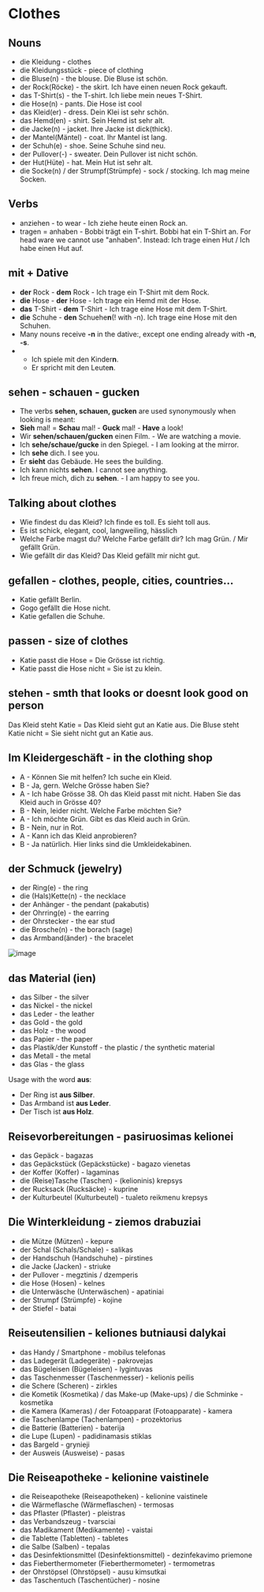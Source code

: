 # Clothes

## Nouns
-  die Kleidung - clothes
-  die Kleidungsstück - piece of clothing
-  die Bluse(n) - the blouse. Die Bluse ist schön.
-  der Rock(Röcke) - the skirt. Ich have einen neuen Rock gekauft.
-  das T-Shirt(s) - the T-shirt. Ich liebe mein neues T-Shirt.
-  die Hose(n) - pants. Die Hose ist cool
-  das Kleid(er) - dress. Dein Klei ist sehr schön.
-  das Hemd(en) - shirt. Sein Hemd ist sehr alt.
-  die Jacke(n) - jacket. Ihre Jacke ist dick(thick).
-  der Mantel(Mäntel) - coat. Ihr Mantel ist lang.
-  der Schuh(e) - shoe. Seine Schuhe sind neu.
-  der Pullover(-) - sweater. Dein Pullover ist nicht schön.
-  der Hut(Hüte) - hat. Mein Hut ist sehr alt.
-  die Socke(n) / der Strumpf(Strümpfe) - sock / stocking. Ich mag meine Socken.

## Verbs
- anziehen - to wear - Ich ziehe heute einen Rock an.
- tragen = anhaben - Bobbi trägt ein T-shirt. Bobbi hat ein T-Shirt an. For head ware we cannot use "anhaben". Instead: Ich trage einen Hut / Ich habe einen Hut auf.

 ## mit + Dative
 - **der** Rock - **dem** Rock - Ich trage ein T-Shirt mit dem Rock.
 - **die** Hose - **der** Hose - Ich trage ein Hemd mit der Hose.
 - **das** T-Shirt - **dem** T-Shirt - Ich trage eine Hose mit dem T-Shirt.
 - **die** Schuhe - **den** Schuehe**n**(! with -n). Ich trage eine Hose mit den Schuhen.
 - Many nouns receive **-n** in the dative:, except one ending already with **-n**, **-s**.
 -  - Ich spiele mit den Kinder**n**.
    - Er spricht mit den Leute**n**.

## sehen - schauen - gucken

- The verbs **sehen, schauen, gucken** are used synonymously when looking is meant:
- **Sieh** mal! = **Schau** mal! - **Guck** mal! - **Have** a look!
- Wir **sehen/schauen/gucken** einen Film. - We are watching a movie.
- Ich **sehe/schaue/gucke** in den Spiegel. - I am looking at the mirror.
- Ich **sehe** dich. I see you.
- Er **sieht** das Gebäude. He sees the building.
- Ich kann nichts **sehen**. I cannot see anything.
- Ich freue mich, dich zu **sehen**. - I am happy to see you.

## Talking about clothes
- Wie findest du das Kleid? Ich finde es toll. Es sieht toll aus.
- Es ist schick, elegant, cool, langweiling, hässlich
- Welche Farbe magst du? Welche Farbe gefällt dir? Ich mag Grün. / Mir gefällt Grün.
- Wie gefällt dir das Kleid? Das Kleid gefällt mir nicht gut.

## gefallen - clothes, people, cities, countries...
- Katie gefällt Berlin.
- Gogo gefällt die Hose nicht.
- Katie gefallen die Schuhe.

## passen - size of clothes
- Katie passt die Hose = Die Grösse ist richtig.
- Katie passt die Hose nicht = Sie ist zu klein.

## stehen - smth that looks or doesnt look good on person
Das Kleid steht Katie = Das Kleid sieht gut an Katie aus.
Die Bluse steht Katie nicht = Sie sieht nicht gut an Katie aus.

## Im Kleidergeschäft - in the clothing shop
- A - Können Sie mit helfen? Ich suche ein Kleid.
- B - Ja, gern. Welche Grösse haben Sie?
- A - Ich habe Grösse 38. Oh das Kleid passt mit nicht. Haben Sie das Kleid auch in Grösse 40?
- B - Nein, leider nicht. Welche Farbe möchten Sie?
- A - Ich möchte Grün. Gibt es das Kleid auch in Grün.
- B - Nein, nur in Rot.
- A - Kann ich das Kleid anprobieren?
- B - Ja natürlich. Hier links sind die Umkleidekabinen.

## der Schmuck (jewelry)

- der Ring(e) - the ring
- die (Hals)Kette(n) - the necklace
- der Anhänger - the pendant (pakabutis)
- der Ohrring(e) - the earring
- der Ohrstecker - the ear stud
- die Brosche(n) - the borach (sage)
- das Armband(änder) - the bracelet

![image](https://github.com/user-attachments/assets/b993f1b5-75bf-4c9a-8e33-20bf49d91d25)

## das Material (ien)

- das Silber - the silver
- das Nickel - the nickel
- das Leder - the leather
- das Gold - the gold
- das Holz - the wood
- das Papier - the paper
- das Plastik/der Kunstoff - the plastic / the synthetic material
- das Metall - the metal
- das Glas - the glass

Usage with the word **aus**:
- Der Ring ist **aus Silber**.
- Das Armband ist **aus Leder**.
- Der Tisch ist **aus Holz**.

## Reisevorbereitungen - pasiruosimas kelionei

- das Gepäck - bagazas
- das Gepäckstück (Gepäckstücke) - bagazo vienetas
- der Koffer (Koffer) - lagaminas
- die (Reise)Tasche (Taschen) - (kelioninis) krepsys
- der Rucksack (Rucksäcke) - kuprine
- der Kulturbeutel (Kulturbeutel) - tualeto reikmenu krepsys

## Die Winterkleidung - ziemos drabuziai

- die Mütze (Mützen) - kepure
- der Schal (Schals/Schale) - salikas
- der Handschuh (Handschuhe) - pirstines
- die Jacke (Jacken) - striuke
- der Pullover - megztinis / dzemperis
- die Hose (Hosen) - kelnes
- die Unterwäsche (Unterwäschen) - apatiniai
- der Strumpf (Strümpfe) - kojine
- der Stiefel - batai

## Reiseutensilien - keliones butniausi dalykai

- das Handy / Smartphone - mobilus telefonas
- das Ladegerät (Ladegeräte) - pakrovejas
- das Bügeleisen (Bügeleisen) - lygintuvas
- das Taschenmesser (Taschenmesser) - kelionis peilis
- die Schere (Scheren) - zirkles
- die Kometik (Kosmetika) / das Make-up (Make-ups) / die Schminke - kosmetika
- die Kamera (Kameras) / der Fotoapparat (Fotoapparate) - kamera
- die Taschenlampe (Tachenlampen) - prozektorius
- die Batterie (Batterien) - baterija
- die Lupe (Lupen) - padidinamasis stiklas
- das Bargeld - grynieji
- der Ausweis (Ausweise) - pasas


## Die Reiseapotheke - kelionine vaistinele

- die Reiseapotheke (Reiseapotheken) - kelionine vaistinele
- die Wärmeflasche (Wärmeflaschen) - termosas
- das Pflaster (Pflaster) - pleistras
- das Verbandszeug - tvarsciai
- das Madikament (Medikamente) - vaistai
- die Tablette (Tabletten) - tabletes
- die Salbe (Salben) - tepalas
- das Desinfektionsmittel (Desinfektionsmittel) - dezinfekavimo priemone
- das Fieberthermometer (Fieberthermometer) - termometras
- der Ohrstöpsel (Ohrstöpsel) - ausu kimsutkai
- das Taschentuch (Taschentücher) - nosine
